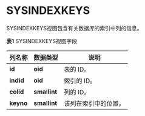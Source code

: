 # SYSINDEXKEYS

SYSINDEXKEYS视图包含有关数据库的索引中列的信息。

**表1** SYSINDEXKEYS视图字段

<table aria-label="表1" class="table table-sm margin-top-none">
    <thead>
        <tr>
            <th>列名称</th>
            <th>数据类型</th>
            <th>说明</th>
        </tr>
    </thead>
    <tbody>
        <tr>
            <td><strong>id</strong></td>
            <td><strong>oid</strong></td>
            <td>表的 ID。</td>
        </tr>
        <tr>
            <td><strong>indid</strong></td>
            <td><strong>oid</strong></td>
            <td>索引的 ID。</td>
        </tr>
        <tr>
            <td><strong>colid</strong></td>
            <td><strong>smallint</strong></td>
            <td>列的 ID。</td>
        </tr>
        <tr>
            <td><strong>keyno</strong></td>
            <td><strong>smallint</strong></td>
            <td>该列在索引中的位置。</td>
        </tr>
    </tbody>
</table>